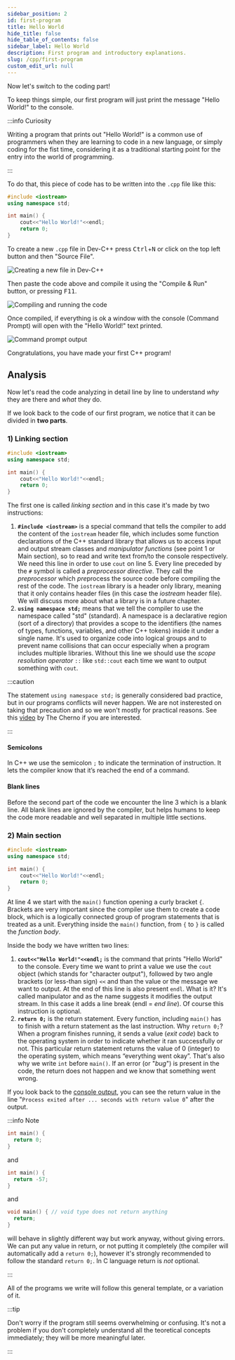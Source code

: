 ```yaml
---
sidebar_position: 2
id: first-program
title: Hello World
hide_title: false
hide_table_of_contents: false
sidebar_label: Hello World
description: First program and introductory explanations.
slug: /cpp/first-program
custom_edit_url: null
---
```



Now let's switch to the coding part! 

To keep things simple, our first program will just print the message "Hello World!" to the console.

:::info Curiosity

Writing a program that prints out "Hello World!" is a common use of programmers when they are 
learning to code in a new language, or simply coding for the fist time, considering it as a 
traditional starting point for the entry into the world of programming.

:::

To do that, this piece of code has to be written into the `.cpp` file like this:

```cpp title="hello-world.cpp"
#include <iostream>
using namespace std;

int main() {
	cout<<"Hello World!"<<endl;
	return 0;
}
```

To create a new `.cpp` file in Dev-C++ press <kbd>Ctrl</kbd>+<kbd>N</kbd> or click on the top 
left button and then "Source File".

![Creating a new file in Dev-C++](./assets/creating-new-file.png)

Then paste the code above and compile it using the "Compile & Run" button, or pressing <kbd>F11</kbd>.

![Compiling and running the code](./assets/compile-run.png)

Once compiled, if everything is ok a window with the console (Command Prompt) will open with 
the "Hello World!" text printed.

![Command prompt output](./assets/console-output-hello-world.png)

Congratulations, you have made your first C++ program!


## Analysis

Now let's read the code analyzing in detail line by line to understand *why* they are 
there and *what* they do.

If we look back to the code of our first program, we notice that it can be divided in **two parts**.


### 1) Linking section

```cpp {1,2}
#include <iostream>
using namespace std;

int main() {
	cout<<"Hello World!"<<endl;
	return 0;
}
```

The first one is called *linking section* and in this case it's made by two instructions:

1. **`#include <iostream>`** is a special command that tells the compiler to add the content 
of the `iostream` header file, which includes some function declarations of the C++ standard 
library that allows us to access input and output stream classes and *manipulator functions* 
(see point 1 or Main section), so to read and write text from/to the console respectively. 
We need this line in order to use `cout` on line 5. Every line preceded by the `#` symbol is 
called a *preprocessor directive*. They call the *preprocessor* which *pre*process the source 
code before compiling the rest of the code. The `iostream` library is a header only library, 
meaning that it only contains header files (in this case the *iostream* header file). We will 
discuss more about what a library is in a future chapter.
2. **`using namespace std;`** means that we tell the compiler to use the namespace called 
"std" (standard). A namespace is a declarative region (sort of a directory) that provides 
a scope to the identifiers (the names of types, functions, variables, and other C++ tokens) 
inside it under a single name. It's used to organize code into logical groups and to prevent 
name collisions that can occur especially when a program includes multiple libraries.
Without this line we should use the *scope resolution operator* `::` like `std::cout` 
each time we want to output something with `cout`.

:::caution

The statement `using namespace std;` is generally considered bad practice, but in our 
programs conflicts will never happen. We are not insterested on taking that precaution
and so we won't mostly for practical reasons. See this [video](https://youtu.be/4NYC-VU-svE) 
by The Cherno if you are interested.

:::

#### Semicolons

In C++ we use the semicolon `;` to indicate the termination of instruction. It lets the 
compiler know that it’s reached the end of a command.

#### Blank lines

Before the second part of the code we encounter the line 3 which is a blank line. All 
blank lines are ignored by the compiler, but helps humans to keep the code more readable 
and well separated in multiple little sections.


### 2) Main section

```cpp {4-7}
#include <iostream>
using namespace std;

int main() {
	cout<<"Hello World!"<<endl;
	return 0;
}
```

At line 4 we start with the `main()` function opening a curly bracket `{`.
Brackets are very important since the compiler use them to create a code block, which is a 
logically connected group of program statements that is treated as a unit.
Everything inside the `main()` function, from `{` to `}` is called the *function body*.

Inside the body we have written two lines:

1. **`cout<<"Hello World!"<<endl;`** is the command that prints "Hello World" to the console. 
Every time we want to print a value we use the `cout` object (which stands for "character 
output"), followed by two angle brackets (or less-than sign) `<<` and than the value or the 
message we want to output. At the end of this line is also present `endl`. What is it? It's 
called manipulator and as the name suggests it modifies the output stream. In this 
case it adds a line break (endl = *end line*). Of course this instruction is optional.
2. **`return 0;`** is the return statement. Every function, including `main()` has to finish 
with a return statement as the last instruction. Why `return 0;`? When a program finishes 
running, it sends a value (*exit code*) back to the operating system in order to indicate 
whether it ran successfully or not. This particular return statement returns the value of 0 
(integer) to the operating system, which means “everything went okay”. That's also why we 
write `int` before `main()`. If an error (or "*bug*") is present in the code, the return 
does not happen and we know that something went wrong. 

If you look back to the [console output](./assets/console-output-hello-world.png), you can 
see the return value in the line "`Process exited after ... seconds with return value 0`" 
after the output.

:::info Note

```cpp
int main() {
  return 0;
}
```
and
```cpp
int main() {
  return -57;
}
```
and
```cpp
void main() { // void type does not return anything
  return;
}
```
will behave in slightly different way but work anyway, without giving errors. We can put any 
value in return, or not putting it completely (the compiler will automatically add a `return 0;`), 
however it's strongly recommended to follow the standard `return 0;`. In C language return is 
*not* optional.

:::

All of the programs we write will follow this general template, or a variation of it.

:::tip

Don't worry if the program still seems overwhelming or confusing. It's not a problem if you 
don't completely understand all the teoretical concepts immediately; they will be more 
meaningful later.

:::